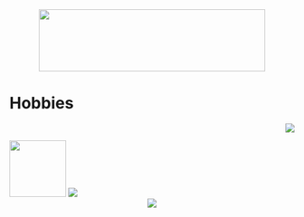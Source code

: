 <div id="header" align="center">
  <img src= "https://media2.giphy.com/media/xUPGGDNsLvqsBOhuU0/giphy.gif?cid=ecf05e47uhst86vvkxxas5bcgselsdg10on0ljlwxgdtvks5&ep=v1_gifs_search&rid=giphy.gif&ct=g" width="400" height="110"/>
</div>

  # Hobbies
  <p align="right"> 
   <img src="https://www.creativefabrica.com/wp-content/uploads/2022/08/16/Game-Controller-Glyph-Icon-Graphics-36355293-1.jpg"/> 
    </a>
  </p> 
<div align="left">
  <img src="https://www.macitynet.it/wp-content/uploads/2016/06/netflix-logo-930x930.png" widht= "100" height="100" />

  <img src=https://static.vecteezy.com/system/resources/thumbnails/002/219/582/small_2x/illustration-of-book-icon-free-vector.jpg/>
</div>
<div align="center" float="center">
  <img src="/>  
 <img src="https:"/>
</div>
<div align="center">
  
</div>
 
<br/>  

<div id="badges" align="center">
  <a href="">
  </a>
  <img src="/>
</div>













- 👋 Hi, I’m @CosimoTatini
- 👀 I’m interested in ...
- 🌱 I’m currently learning ...
- 💞️ I’m looking to collaborate on ...
- 📫 How to reach me ...

<!---
CosimoTatini/CosimoTatini is a ✨ special ✨ repository because its `README.md` (this file) appears on your GitHub profile.
You can click the Preview link to take a look at your changes.
--->
